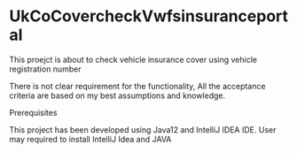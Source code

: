 # UkCoCovercheckVwfsinsuranceportal

This proejct is about to check vehicle insurance cover using vehicle registration number

There is not clear requirement for the functionality, All the acceptance criteria are based on my best assumptions and knowledge. 

Prerequisites

This project has been developed using Java12 and IntelliJ IDEA IDE. User may required to install IntelliJ Idea and JAVA
